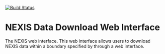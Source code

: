 [![Build Status](https://travis-ci.org/GeoscienceAustralia/NEXISData.svg?branch=master)](https://travis-ci.org/GeoscienceAustralia/NEXISData)

# NEXIS Data Download Web Interface

The NEXIS web interface. This web interface allows users to download NEXIS data within a boundary specified by through a web interface.
